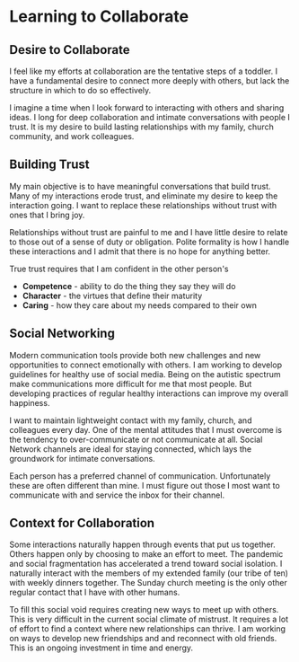 # Learning to Collaborate


## Desire to Collaborate

I feel like my efforts at collaboration are the tentative steps of a toddler.  I have a fundamental
desire to connect more deeply with others, but lack the structure in which to do so effectively.

I imagine a time when I look forward to interacting with others and sharing ideas.  I long for deep
collaboration and intimate conversations with people I trust. It is my desire to build lasting
relationships with my family, church community, and work colleagues.


## Building Trust

My main objective is to have meaningful conversations that build trust. Many of my interactions
erode trust, and eliminate my desire to keep the interaction going.  I want to replace these
relationships without trust with ones that I bring joy.

Relationships without trust are painful to me and I have little desire to relate to those out of a
sense of duty or obligation. Polite formality is how I handle these interactions and I admit that
there is no hope for anything better.

True trust requires that I am confident in the other person's

- **Competence** - ability to do the thing they say they will do
- **Character** - the virtues that define their maturity
- **Caring** - how they care about my needs compared to their own


## Social Networking

Modern communication tools provide both new challenges and new opportunities to connect emotionally
with others.  I am working to develop guidelines for healthy use of social media.  Being on the
autistic spectrum make communications more difficult for me that most people. But developing
practices of regular healthy interactions can improve my overall happiness.

I want to maintain lightweight contact with my family, church, and colleagues every day.  One of the
mental attitudes that I must overcome is the tendency to over-communicate or not communicate at
all.  Social Network channels are ideal for staying connected, which lays the groundwork for
intimate conversations.

Each person has a preferred channel of communication.  Unfortunately these are often different than
mine.  I must figure out those I most want to communicate with and service the inbox for their
channel.


## Context for Collaboration

Some interactions naturally happen through events that put us together.  Others happen only by
choosing to make an effort to meet.  The pandemic and social fragmentation has accelerated a trend
toward social isolation.  I naturally interact with the members of my extended family (our tribe of
ten) with weekly dinners together.  The Sunday church meeting is the only other regular contact
that I have with other humans.

To fill this social void requires creating new ways to meet up with others.  This is very difficult
in the current social climate of mistrust.  It requires a lot of effort to find a context where new
relationships can thrive.  I am working on ways to develop new friendships and and reconnect with
old friends.  This is an ongoing investment in time and energy.
